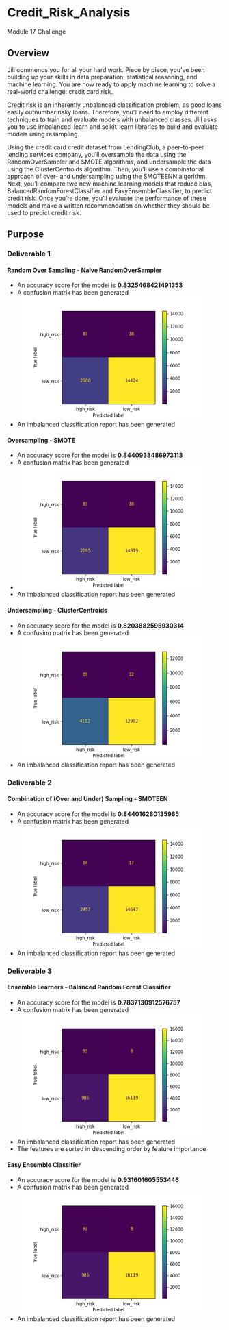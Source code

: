 # Credit_Risk_Analysis
Module 17 Challenge

## Overview

Jill commends you for all your hard work. Piece by piece, you’ve been building up your skills in data preparation, statistical reasoning, and machine learning. You are now ready to apply machine learning to solve a real-world challenge: credit card risk.

Credit risk is an inherently unbalanced classification problem, as good loans easily outnumber risky loans. Therefore, you’ll need to employ different techniques to train and evaluate models with unbalanced classes. Jill asks you to use imbalanced-learn and scikit-learn libraries to build and evaluate models using resampling.

Using the credit card credit dataset from LendingClub, a peer-to-peer lending services company, you’ll oversample the data using the RandomOverSampler and SMOTE algorithms, and undersample the data using the ClusterCentroids algorithm. Then, you’ll use a combinatorial approach of over- and undersampling using the SMOTEENN algorithm. Next, you’ll compare two new machine learning models that reduce bias, BalancedRandomForestClassifier and EasyEnsembleClassifier, to predict credit risk. Once you’re done, you’ll evaluate the performance of these models and make a written recommendation on whether they should be used to predict credit risk.

## Purpose

### Deliverable 1

#### Random Over Sampling - Naive RandomOverSampler

  * An accuracy score for the model is **0.8325468421491353**
  * A confusion matrix has been generated
  ![NaiveRandomOverSampler_confusion_matrix](Images/NaiveRandomOverSampler_confusion_matrix.png)
  * An imbalanced classification report has been generated
 
#### Oversampling - SMOTE

  * An accuracy score for the model is **0.8440938486973113**
  * A confusion matrix has been generated
  * ![SMOTEOverSampler_confusion_matrix](Images/SMOTEOverSampler_confusion_matrix.png)
  * An imbalanced classification report has been generated

#### Undersampling - ClusterCentroids

  * An accuracy score for the model is **0.8203882595930314**
  * A confusion matrix has been generated
  ![ClusterCentroidUnderSampler_confusion_matrix](Images/ClusterCentroidUnderSampler_confusion_matrix.png)
  * An imbalanced classification report has been generated
 
### Deliverable 2

#### Combination of (Over and Under) Sampling - SMOTEEN 

  * An accuracy score for the model is **0.844016280135965**
  * A confusion matrix has been generated
  ![SMOTEENOverUnderSampler_confusion_matrix](Images/SMOTEENOverUnderSampler_confusion_matrix.png)
  * An imbalanced classification report has been generated
 
### Deliverable 3

#### Ensemble Learners - Balanced Random Forest Classifier

  * An accuracy score for the model is **0.7837130912576757**
  * A confusion matrix has been generated
  ![BalancedRandomForestClassifier_confusion_matrix](Images/BalancedRandomForestClassifier_confusion_matrix.png)
  * An imbalanced classification report has been generated
  * The features are sorted in descending order by feature importance

#### Easy Ensemble Classifier

  * An accuracy score for the model is **0.931601605553446**
  * A confusion matrix has been generated
  ![EasyEnsembleClassifier_confusion_matrix](Images/EasyEnsembleClassifier_confusion_matrix.png)
  * An imbalanced classification report has been generated
